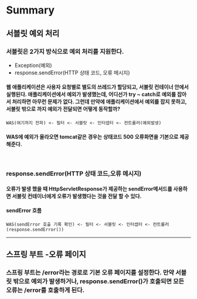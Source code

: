 # Summary
## 서블릿 예외 처리
### 서블릿은 2가지 방식으로 예외 처리를 지원한다.
* Exception(예외)
* response.sendError(HTTP 상태 코드, 오류 메시지)

#### 웹 애플리케이션은 사용자 요청별로 별도의 쓰레드가 할당되고, 서블릿 컨테이너 안에서 실행된다. 애플리케이션에서 예외가 발생했는데, 어디선가 try ~ catch로 예외를 잡아서 처리하면 아무런 문제가 없다. 그런데 만약에 애플리케이션에서 예외를 잡지 못하고, 서블릿 밖으로 까지 예외가 전달되면 어떻게 동작할까?
```
WAS(여기까지 전파) <- 필터 <- 서블릿 <- 인터셉터 <- 컨트롤러(예외발생)
```
#### WAS에 예외가 올라오면 tomcat같은 경우는 상태코드 500 오류화면을 기본으로 제공해준다.
</br>

### response.sendError(HTTP 상태 코드,오류 메시지)
#### 오류가 발생 했을 때 HttpServletResponse가 제공하는 sendError메서드를 사용하면 서블릿 컨테이너에게 오류가 발생했다는 것을 전달 할 수 있다. 
#### sendError 흐름
```
WAS(sendError 호출 기록 확인) <- 필터 <- 서블릿 <- 인터셉터 <- 컨트롤러
(response.sendError())
```
---
## 스프링 부트 -오류 페이지
### 스프링 부트는 /error라는 경로로 기본 오류 페이지를 설정한다. 만약 서블릿 밖으로 예외가 발생하거나, response.sendError()가 호출되면 모든 오류는 /error를 호출하게 된다.
